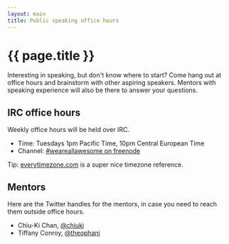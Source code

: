 ```yaml
---
layout: main
title: Public speaking office hours
---
```


# {{ page.title }}

Interesting in speaking, but don't know where to start? Come hang out at office
hours and brainstorm with other aspiring speakers. Mentors with speaking
experience will also be there to answer your questions.

## IRC office hours

Weekly office hours will be held over IRC.

* Time: Tuesdays 1pm Pacific Time, 10pm Central European Time
* Channel: [#weareallawesome on freenode](http://webchat.freenode.net/?channels=weareallawesome)

Tip: [everytimezone.com](http://everytimezone.com/) is a super nice timezone reference.

## Mentors

Here are the Twitter handles for the mentors, in case you need to reach them
outside office hours.

* Chiu-Ki Chan, [@chiuki](http://twitter.com/chiuki)
* Tiffany Conroy, [@theophani](http://twitter.com/theophani)
